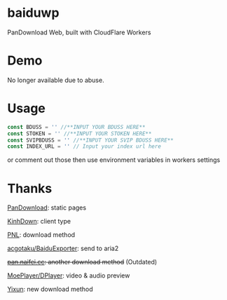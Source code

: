 # baiduwp

PanDownload Web, built with CloudFlare Workers

# Demo

No longer available due to abuse.

# Usage

```javascript
const BDUSS = '' //**INPUT YOUR BDUSS HERE**
const STOKEN = '' //**INPUT YOUR STOKEN HERE**
const SVIPBDUSS = '' //**INPUT YOUR SVIP BDUSS HERE**
const INDEX_URL = '' // Input your index url here
```

or comment out those then use environment variables in workers settings

# Thanks

[PanDownload](https://pandownload.com): static pages

[KinhDown](https://t.me/kinhdown): client type

[PNL](https://www.lanzous.com/u/pnl): download method

[acgotaku/BaiduExporter](https://github.com/acgotaku/BaiduExporter): send to aria2

~~[pan.naifei.cc](https://pan.naifei.cc/new/): another download method~~ (Outdated)

[MoePlayer/DPlayer](https://github.com/MoePlayer/DPlayer): video & audio preview

[Yixun](https://yixun.writeas.com/yi-xun): new download method
